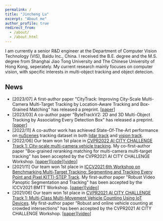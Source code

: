 ```yaml
---
permalink: /
title: "Jincheng Lu"
excerpt: "About me"
author_profile: true
redirect_from: 
  - /about/
  - /about.html
---
```


I am currently a senior R&D engineer at the Department of Computer Vision Technology (VIS), Baidu Inc., China. I received the B.E. degree and the M.S. degree from Shanghai Jiao Tong University and The Chinese University of Hong Kong, seperately. My current research mainly focuses on computer vision, with specific interests in multi-object tracking and object detecion.

## News 
* \[2023/07\] A first-author paper "CityTrack: Improving City-Scale Multi-Camera Multi-Target Tracking by Location-Aware Tracking and Box-Grained Matching" has released a preprint. \[[paper](https://arxiv.org/pdf/2307.02753.pdf)\]
* \[2023/03\] A co-author paper "ByteTrackV2: 2D and 3D Multi-Object Tracking by Associating Every Detection Box" has released a preprint. \[[paper](https://arxiv.org/pdf/2303.15334.pdf)\]
* \[2022/11\] A co-author work has achieved State-Of-The-Art performance on [nuScenes](https://www.nuscenes.org) tracking dataset in both [lidar track](https://www.nuscenes.org/tracking?externalData=no&mapData=no&modalities=Lidar) and [vision track](https://www.nuscenes.org/tracking?externalData=no&mapData=no&modalities=Camera).
* \[2022/06\] Our team won 1st place in [CVPR2022 AI CITY CHALLENGE Track 1: City-scale multi-camera vehicle tracking](https://www.aicitychallenge.org/2022-ai-city-challenge/). My co-first-author paper "Box-grained reranking matching for multi-camera multi-target tracking" has been accepted by the CVPR2021 AI CITY CHALLENGE Workshop. \[[paper](https://openaccess.thecvf.com/content/CVPR2022W/AICity/papers/Yang_Box-Grained_Reranking_Matching_for_Multi-Camera_Multi-Target_Tracking_CVPRW_2022_paper.pdf)\]\[[code](https://github.com/Yejin0111/AICITY2022-Track1-MTMC)\]\[[video](https://drive.google.com/file/d/1WxGIHOpqV2VMVlnV_FlBkRj76EdEWC8Q/view?usp=sharing)\]
* \[2021/11\] Our team won 1st place in [ICCV2021 6th Workshop on Benchmarking Multi-Target Tracking: Segmenting and Tracking Every Point and Pixel KITTI-STEP Track](https://motchallenge.net/workshops/bmtt2021/). My first-author paper "Robust Video Panoptic Segmentation and Tracking" has been accepted by the ICCV2021 BMTT Workshop. \[[paper](https://motchallenge.net/workshops/bmtt2021/reports/repeat.pdf)\]\[[video](https://youtu.be/pa6YfmRzqrY?list=PLog3nOPCjKBlE3JC-UAmGsb9ZdY4GBtjn&t=1020)\]
* \[2021/06\] Our team won 1st place in [CVPR2021 AI CITY CHALLENGE Track 1: Multi-Class Multi-Movement Vehicle Counting Using IoT Devices](https://www.aicitychallenge.org/2021-ai-city/). My first-author paper "Robust and online vehicle counting at crowded intersections" has been accepted by the CVPR2021 AI CITY CHALLENGE Workshop. \[[paper](https://openaccess.thecvf.com/content/CVPR2021W/AICity/papers/Lu_Robust_and_Online_Vehicle_Counting_at_Crowded_Intersections_CVPRW_2021_paper.pdf)\]\[[video](https://drive.google.com/file/d/11woSF3ex8PR6-0LZeSWBrqVZJrk13FnK/view)\]
